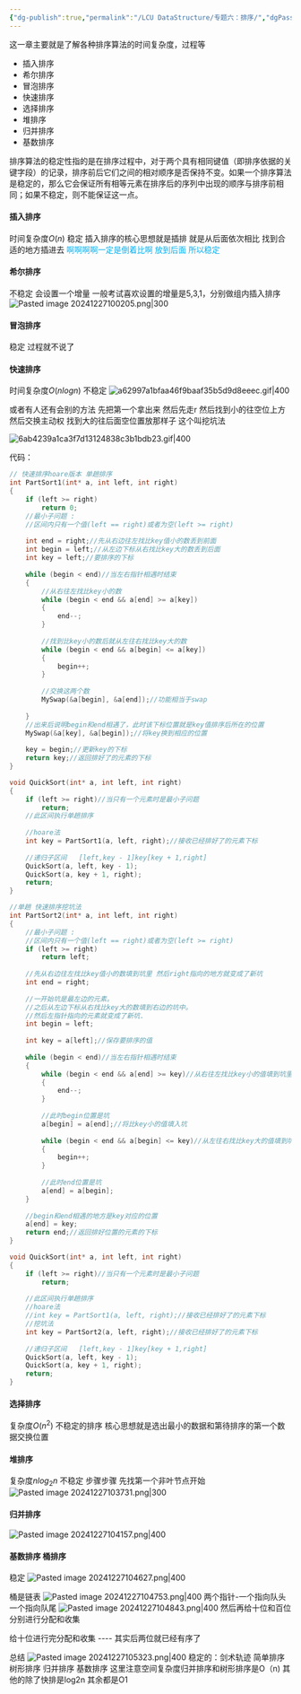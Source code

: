```yaml
---
{"dg-publish":true,"permalink":"/LCU DataStructure/专题六：排序/","dgPassFrontmatter":true,"noteIcon":"","created":"2024-12-27T09:47:48.826+08:00","updated":"2025-04-01T13:53:22.030+08:00"}
---
```



这一章主要就是了解各种排序算法的时间复杂度，过程等
- 插入排序
- 希尔排序
- 冒泡排序
- 快速排序
- 选择排序
- 堆排序
- 归并排序
- 基数排序

排序算法的稳定性指的是在排序过程中，对于两个具有相同键值（即排序依据的关键字段）的记录，排序前后它们之间的相对顺序是否保持不变。如果一个排序算法是稳定的，那么它会保证所有相等元素在排序后的序列中出现的顺序与排序前相同；如果不稳定，则不能保证这一点。
#### 插入排序
时间复杂度$O(n)$  稳定
插入排序的核心思想就是插排  就是从后面依次相比  找到合适的地方插进去
<font color="#00b0f0">啊啊啊啊一定是倒着比啊  放到后面  所以稳定</font>
#### 希尔排序
不稳定
会设置一个增量 一般考试喜欢设置的增量是5,3,1，分别做组内插入排序
![Pasted image 20241227100205.png|300](/img/user/accessory/Pasted%20image%2020241227100205.png)
#### 冒泡排序
稳定
过程就不说了

#### 快速排序
时间复杂度$O(nlogn)$     不稳定
![a62997a1bfaa46f9baaf35b5d9d8eeec.gif|400](/img/user/accessory/a62997a1bfaa46f9baaf35b5d9d8eeec.gif)

或者有人还有会别的方法  先把第一个拿出来  然后先走r  然后找到小的往空位上方   然后交换主动权  找到大的往后面空位置放那样子   这个叫挖坑法

![6ab4239a1ca3f7d13124838c3b1bdb23.gif|400](/img/user/accessory/6ab4239a1ca3f7d13124838c3b1bdb23.gif)

代码：
```cpp
// 快速排序hoare版本 单趟排序
int PartSort1(int* a, int left, int right)
{
	if (left >= right)
		return 0;
	//最小子问题 :
	//区间内只有一个值(left == right)或者为空(left >= right)
 
	int end = right;//先从右边往左找比key值小的数丢到前面
	int begin = left;//从左边下标从右找比key大的数丢到后面
	int key = left;//要排序的下标
 
	while (begin < end)//当左右指针相遇时结束
	{
		//从右往左找比key小的数
		while (begin < end && a[end] >= a[key])
		{
			end--;
		}
 
		//找到比key小的数后就从左往右找比key大的数
		while (begin < end && a[begin] <= a[key])
		{
			begin++;
		}
 
		//交换这两个数
		MySwap(&a[begin], &a[end]);//功能相当于swap
 
	}
	//出来后说明begin和end相遇了，此时该下标位置就是key值排序后所在的位置
	MySwap(&a[key], &a[begin]);//将key换到相应的位置
 
	key = begin;//更新key的下标
	return key;//返回排好了的元素的下标
}

void QuickSort(int* a, int left, int right)
{
	if (left >= right)//当只有一个元素时是最小子问题
		return;
	//此区间执行单趟排序
	 
	//hoare法
	int key = PartSort1(a, left, right);//接收已经排好了的元素下标
 
	//递归子区间   [left,key - 1]key[key + 1,right]
	QuickSort(a, left, key - 1);
	QuickSort(a, key + 1, right);
	return;
}
```

```cpp
//单趟 快速排序挖坑法
int PartSort2(int* a, int left, int right)
{
	//最小子问题 :
	//区间内只有一个值(left == right)或者为空(left >= right)
	if (left >= right)
		return left;
 
	//先从右边往左找比key值小的数填到坑里 然后right指向的地方就变成了新坑
	int end = right;
 
	//一开始坑是最左边的元素。
	//之后从左边下标从右找比key大的数填到右边的坑中。
	//然后左指针指向的元素就变成了新坑.
	int begin = left;
 
	int key = a[left];//保存要排序的值
 
	while (begin < end)//当左右指针相遇时结束
	{
		while (begin < end && a[end] >= key)//从右往左找比key小的值填到坑里
		{
			end--;
		}
 
		//此时begin位置是坑
		a[begin] = a[end];//将比key小的值填入坑
 
		while (begin < end && a[begin] <= key)//从左往右找比key大的值填到坑中
		{
			begin++;
		}
 
		//此时end位置是坑
		a[end] = a[begin];
	}
 
	//begin和end相遇的地方是key对应的位置
	a[end] = key;
	return end;//返回排好位置的元素的下标
}

void QuickSort(int* a, int left, int right)
{
	if (left >= right)//当只有一个元素时是最小子问题
		return;
 
	//此区间执行单趟排序
	//hoare法
	//int key = PartSort1(a, left, right);//接收已经排好了的元素下标
	//挖坑法
	int key = PartSort2(a, left, right);//接收已经排好了的元素下标
 
	//递归子区间   [left,key - 1]key[key + 1,right]
	QuickSort(a, left, key - 1);
	QuickSort(a, key + 1, right);
	return;
}
```


#### 选择排序
复杂度$O(n^2)$  不稳定的排序
核心思想就是选出最小的数据和第待排序的第一个数据交换位置


#### 堆排序
复杂度$nlog_2n$   不稳定
步骤步骤  先找第一个非叶节点开始
![Pasted image 20241227103731.png|300](/img/user/accessory/Pasted%20image%2020241227103731.png)


#### 归并排序
![Pasted image 20241227104157.png|400](/img/user/accessory/Pasted%20image%2020241227104157.png)

#### 基数排序  桶排序
稳定
![Pasted image 20241227104627.png|400](/img/user/accessory/Pasted%20image%2020241227104627.png)

桶是链表
![Pasted image 20241227104753.png|400](/img/user/accessory/Pasted%20image%2020241227104753.png)
两个指针-一个指向队头  一个指向队尾
![Pasted image 20241227104843.png|400](/img/user/accessory/Pasted%20image%2020241227104843.png)
然后再给十位和百位分别进行分配和收集

给十位进行完分配和收集 ---- 其实后两位就已经有序了


总结
![Pasted image 20241227105323.png|400](/img/user/accessory/Pasted%20image%2020241227105323.png)
稳定的：剑术轨迹 简单排序 树形排序 归并排序 基数排序
这里注意空间复杂度归并排序和树形排序是O（n)
其他的除了快排是log2n 其余都是O1
